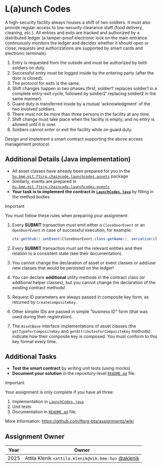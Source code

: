 # L(a)unch Codes

A high-security facility always houses a shift of two soldiers.
It must also provide regular access to low-security clearance staff (food delivery, cleaning, etc.).
All entries and exits are tracked and authorized by a distributed ledger (a tamper-proof electronic lock on the main entrance continuously monitors the ledger and decides whether it should open or close; requests and authorizations are supported by smart cards and electronic terminals). 

1. Entry is requested from the outside and must be authorized by both soldiers on duty. 
2. Successful entry must be logged inside by the entering party (after the door is closed). 
3. The protocol for exits is the same.
4. Shift changes happen in two phases (first, soldier1’ replaces soldier1 in a complete entry-exit cycle, followed by soldier2’ replacing soldier2 in the same manner). 
5. Guard duty is transferred inside by a mutual ‘acknowledgment’ of the two involved soldiers. 
6. There must not be more than three persons in the facility at any time. 
7. Shift change must take place when the facility is empty, and no entry is allowed until it is over. 
8. Soldiers cannot enter or exit the facility while on guard duty. 

Design and implement a smart contract supporting the above access management protocol. 


## Additional Details (Java implementation)

* All asset classes have already been prepared for you in the [`hu.bme.mit.ftsrg.chaincode.launchcodes.assets`](src/main/java/hu/bme/mit/ftsrg/chaincode/launchcodes/assets) package
* Similarly, events are prepared in [`hu.bme.mit.ftsrg.chaincode.launchcodes.events`](src/main/java/hu/bme/mit/ftsrg/chaincode/launchcodes/events)
* **Your task is to implement the contract in [`LaunchCodes.java`](src/main/java/hu/bme/mit/ftsrg/chaincode/launchcodes/contract/LaunchCodes.java)** by filling in the method bodies

> [!IMPORTANT]
> You must follow these rules when preparing your assignment:
>
> 1. Every **SUBMIT** transaction must emit either a `CloseDoorEvent` or an `OpenDoorEvent` in case of successful execution, for example:
>  
>     ```java
>     ctx.getStub().setEvent(CloseDoorEvent.class.getName(), serialize(closeDoorEvent));
>     ```
> 2. Every **SUBMIT** transaction must set the relevant entities and their relation to a consistent state (see their documentation).
> 3. You cannot change the declaration of asset or event classes or add/use new classes that would be persisted on the ledger!
> 4. You can declare **additional** utility methods in the contract class (or additional helper classes), but you cannot change the declaration of the existing contract methods!
> 5. Request ID parameters are always passed in composite key form, as returned by `CreateCompositeKey`.
> 6. Other simpler IDs are passed in simple "business ID" form (that was used during their registration).
> 7. The `AssetBase` interface implementations of asset classes (the `getTypeForCompositeKey` and `getAttributesForCompositeKey` methods) indicate how their composite key is composed. You must conform to this key format every time.

## Additional Tasks

* **Test the smart contract** by writing unit tests (using mocks)
* **Document your solution** in the repository-level [`README.md`](../README.md) file.

> [!IMPORTANT]
> Your assignment is only complete if you have all three:
>
> 1. Implementation in [`LaunchCodes.java`](src/main/java/hu/bme/mit/ftsrg/chaincode/launchcodes/contract/LaunchCodes.java)
> 2. Unit tests
> 3. Documentation in [`README.md`](../README.md) file.
>
> More information: https://github.com/ftsrg-bta/assignments/wiki


## Assignment Owner

| Year | Owner                                                                             |
|:----:|:---------------------------------------------------------------------------------:|
| 2025 | Attila Klenik `<attila.klenik@vik.bme.hu>` [@aklenik](https://github.com/aklenik) |
